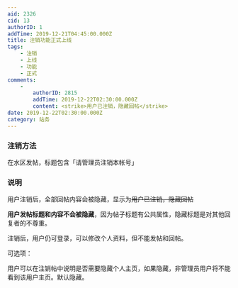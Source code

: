 ```yaml
---
aid: 2326
cid: 13
authorID: 1
addTime: 2019-12-21T04:45:00.000Z
title: 注销功能正式上线
tags:
    - 注销
    - 上线
    - 功能
    - 正式
comments:
    -
        authorID: 2815
        addTime: 2019-12-22T02:30:00.000Z
        content: <strike>用户已注销，隐藏回帖</strike>
date: 2019-12-22T02:30:00.000Z
category: 站务
---
```


### [](#%E6%B3%A8%E9%94%80%E6%96%B9%E6%B3%95)注销方法

在水区发帖，标题包含「请管理员注销本帐号」

### [](#%E8%AF%B4%E6%98%8E)说明

用户注销后，全部回帖内容会被隐藏，显示为<del>用户已注销，隐藏回帖</del>

**用户发帖标题和内容不会被隐藏**，因为帖子标题有公共属性，隐藏标题是对其他回复者的不尊重。

注销后，用户仍可登录，可以修改个人资料，但不能发帖和回帖。

可选项：

用户可以在注销帖中说明是否需要隐藏个人主页，如果隐藏，非管理员用户将不能看到该用户主页。默认隐藏。
